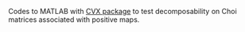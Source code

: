 Codes to MATLAB with [CVX package](https://cvxr.com) to test decomposability on Choi matrices associated with positive maps. 
